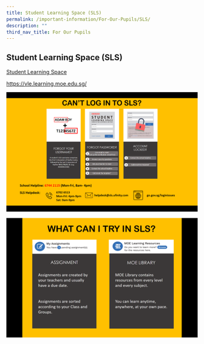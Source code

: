 ```yaml
---
title: Student Learning Space (SLS)
permalink: /important-information/For-Our-Pupils/SLS/
description: ""
third_nav_title: For Our Pupils
---
```

## Student Learning Space (SLS)

[Student Learning Space](https://vle.learning.moe.edu.sg/) 

https://vle.learning.moe.edu.sg/

![](/images/SLS-1-updated.png)

![](/images/Student-Learning-Space-2.png)

